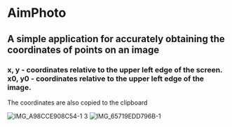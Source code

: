 # AimPhoto
## A simple application for accurately obtaining the coordinates of points on an image
### x, y - coordinates relative to the upper left edge of the screen. x0, y0 - coordinates relative to the upper left edge of the image.
The coordinates are also copied to the clipboard

![IMG_A98CCE908C54-1 3](https://github.com/Artemaj9/AimPhoto/assets/104516847/6e832e5e-9e72-421d-8e53-7ed6f66b8759)
![IMG_65719EDD796B-1](https://github.com/Artemaj9/AimPhoto/assets/104516847/68035819-0119-41ab-8548-9b5f9a318d46)
